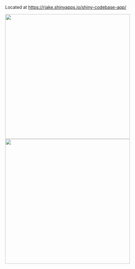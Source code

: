 Located at https://rjake.shinyapps.io/shiny-codebase-app/

<img src="output/full-codebase.png" height = 400>

<img src="output/app-example.png" height = 400>
